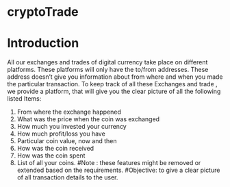 # cryptoTrade

# Introduction

All our exchanges and trades of digital currency take place on different platforms. These platforms will only have the to/from addresses. 
These address doesn’t give you information about from where and when you made the particular transaction. To keep track of all these 
Exchanges and trade , we provide a platform, that will give you the clear picture of all the following listed Items:

1. From where the exchange happened
2. What was the price when the coin was exchanged
3. How much you invested your currency
4. How much profit/loss you have
5. Particular coin value, now and then
6. How was the coin received
7. How was the coin spent
8. List of all your coins.
#Note : these features might be removed or extended based on the requirements.
#Objective: to give a clear picture of all transaction details to the user.
